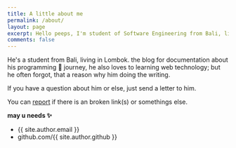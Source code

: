 ```yaml
---
title: A little about me
permalink: /about/
layout: page
excerpt: Hello peeps, I'm student of Software Engineering from Bali, living in Lombok. This blog for documentation about my programming journey.
comments: false
---
```


He's a student from Bali, living in Lombok. the blog for documentation about his programming 🎒 journey, he also loves to learning web technology; but he often forgot, that a reason why him doing the writing.

If you have a question about him or else, just send a letter to him.

You can [report](mail:nicedre4m@yahoo.com) if there is an broken link(s) or somethings else.

**may u needs ✨**

- {{ site.author.email }}
- github.com/{{ site.author.github }}
